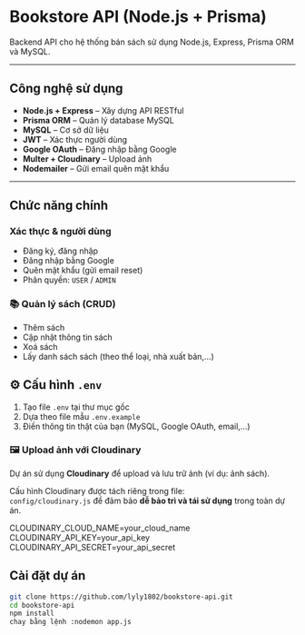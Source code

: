 #  Bookstore API (Node.js + Prisma)

Backend API cho hệ thống bán sách sử dụng Node.js, Express, Prisma ORM và MySQL.

---

##  Công nghệ sử dụng

- **Node.js + Express** – Xây dựng API RESTful
- **Prisma ORM** – Quản lý database MySQL
- **MySQL** – Cơ sở dữ liệu
- **JWT** – Xác thực người dùng
- **Google OAuth** – Đăng nhập bằng Google
- **Multer + Cloudinary** – Upload ảnh
- **Nodemailer** – Gửi email quên mật khẩu

---

## Chức năng chính

###  Xác thực & người dùng
- Đăng ký, đăng nhập
- Đăng nhập bằng Google
- Quên mật khẩu (gửi email reset)
- Phân quyền: `USER` / `ADMIN`

### 📚 Quản lý sách (CRUD)
- Thêm sách
- Cập nhật thông tin sách
- Xoá sách
- Lấy danh sách sách (theo thể loại, nhà xuất bản,...)

## ⚙️ Cấu hình `.env`

1. Tạo file `.env` tại thư mục gốc
2. Dựa theo file mẫu `.env.example`
3. Điền thông tin thật của bạn (MySQL, Google OAuth, email,...)


### 🖼️ Upload ảnh với Cloudinary

Dự án sử dụng **Cloudinary** để upload và lưu trữ ảnh (ví dụ: ảnh sách).

Cấu hình Cloudinary được tách riêng trong file:  
 `config/cloudinary.js` để đảm bảo **dễ bảo trì và tái sử dụng** trong toàn dự án.

CLOUDINARY_CLOUD_NAME=your_cloud_name
CLOUDINARY_API_KEY=your_api_key
CLOUDINARY_API_SECRET=your_api_secret



## Cài đặt dự án

```bash
git clone https://github.com/lyly1802/bookstore-api.git
cd bookstore-api
npm install
chay bằng lệnh :nodemon app.js
